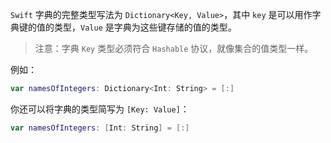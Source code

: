 `Swift` 字典的完整类型写法为 `Dictionary<Key, Value>`，其中 `key` 是可以用作字典键的值的类型，`Value` 是字典为这些键存储的值的类型。

>   注意：字典 `Key` 类型必须符合 `Hashable` 协议，就像集合的值类型一样。

例如：

```swift
var namesOfIntegers: Dictionary<Int: String> = [:]
```

你还可以将字典的类型简写为 `[Key: Value]`：

```swift
var namesOfIntegers: [Int: String] = [:]
```


